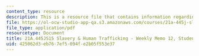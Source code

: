 ```yaml
---
content_type: resource
description: This is a resource file that contains information regarding memo 12a.
file: https://ol-ocw-studio-app-qa.s3.amazonaws.com/courses/21a-445j-slavery-and-human-trafficking-in-the-21st-century-spring-2015/425062d3eb767ef5094fe2b05f553e37_MIT21A_445JS15_Memo12a.pdf
file_type: application/pdf
resourcetype: Document
title: 21A.445JS15 Slavery & Human Trafficking - Weekly Memo 12, Student 4
uid: 425062d3-eb76-7ef5-094f-e2b05f553e37
---
```

